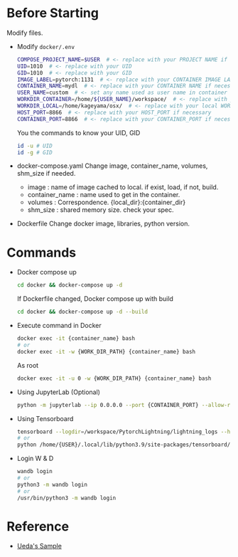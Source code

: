 # Before Starting
Modify files.

- Modify `docker/.env`
  ```bash
  COMPOSE_PROJECT_NAME=$USER  # <- replace with your PROJECT NAME if necessary
  UID=1010  # <- replace with your UID
  GID=1010  # <- replace with your GID
  IMAGE_LABEL=pytorch:1131  # <- replace with your CONTAINER IMAGE LABEL to cache docker image with label if necessary
  CONTAINER_NAME=mydl  # <- replace with your CONTAINER NAME if necessary
  USER_NAME=custom  # <- set any name used as user name in container
  WORKDIR_CONTAINER=/home/${USER_NAME}/workspace/  # <- replace with your container WORKDIR, except /home/${USER_NAME}
  WORKDIR_LOCAL=/home/kageyama/osx/  # <- replace with your local WORKDIR
  HOST_PORT=8866  # <- replace with your HOST_PORT if necessary
  CONTAINER_PORT=8866  # <- replace with your CONTAINER_PORT if necessary
  ```
  
  You the commands to know your UID, GID
  ```bash
  id -u # UID
  id -g # GID
  ```


- docker-compose.yaml
  Change image, container_name, volumes, shm_size if needed.
  - image : name of image cached to local. if exist, load, if not, build.
  - container_name : name used to get in the container.
  - volumes : Correspondence. {local_dir}:{container_dir}
  - shm_size : shared memory size. check your spec.


- Dockerfile
  Change docker image, libraries, python version.


# Commands

- Docker compose up
  ```bash
  cd docker && docker-compose up -d
  ```
  
  If Dockerfile changed, Docker compose up with build
  ```bash
  cd docker && docker-compose up -d --build
  ```

- Execute command in Docker
  ```bash
  docker exec -it {container_name} bash
  # or
  docker exec -it -w {WORK_DIR_PATH} {container_name} bash
  ```

  As root
  ```bash
  docker exec -it -u 0 -w {WORK_DIR_PATH} {container_name} bash
  ```

- Using JupyterLab (Optional)
  ```bash
  python -m jupyterlab --ip 0.0.0.0 --port {CONTAINER_PORT} --allow-root
  ```

- Using Tensorboard
  ```bash
  tensorboard --logdir=/workspace/PytorchLightning/lightning_logs --host=0.0.0.0 --port={CONTAINER_PORT}
  # or
  python /home/{USER}/.local/lib/python3.9/site-packages/tensorboard/main.py --logdir=/workspace/PytorchLightning/lightning_logs --host=0.0.0.0 --port={CONTAINER_PORT}
  ```

- Login W & D
  ```bash
  wandb login
  # or
  python3 -m wandb login
  # or
  /usr/bin/python3 -m wandb login
  ```

# Reference
- [Ueda's Sample](https://github.com/sh1027/docker_pytorch)
